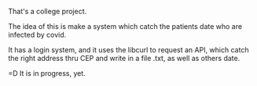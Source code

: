 That's a college project.

The idea of ​​this is make a system which catch the patients date who are infected by covid.

It has a login system, and it uses the libcurl to request an API, which catch the right address thru CEP and write in a file .txt, as well as others date.

=D It is in progress, yet.